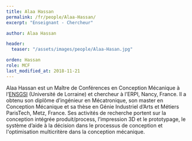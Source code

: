 ```yaml
---
title: Alaa Hassan
permalink: /fr/people/Alaa-Hassan/
excerpt: "Enseignant - Chercheur"

author: Alaa Hassan

header:
  teaser: "/assets/images/people/Alaa-Hasan.jpg"

orden: Hassan
role: MCF
last_modified_at: 2018-11-21
---
```


Alaa Hassan est un Maître de Conférences en Conception Mécanique à l’[ENSGSI](https://www.ensgsi.univ-lorraine.fr/) (Université de Lorraine) et chercheur à l’ERPI, Nancy, France. 
Il a obtenu son diplôme d’ingénieur en Mécatronique, son master en Conception Mécanique et sa thèse en Génie Industriel d’Arts et Métiers ParisTech, Metz, France. 
Ses activités de recherche portent sur la conception intégrée  produit/process, l’impression 3D et le prototypage, le système d’aide à la décision dans le processus de conception et l'optimisation multicritère dans la conception mécanique.
